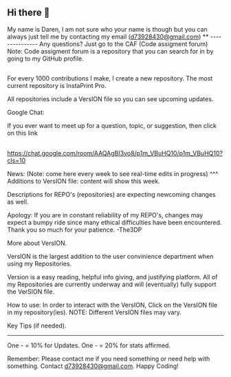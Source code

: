 ## Hi there 👋
  My name is Daren,
   I am not sure who
    your name is though
      but you can always
       just tell me by contacting
     my email (d73928430@gmail.com) 
  **
           ---------------
          Any questions? Just go to the CAF
          (Code assigment forum)
          Note: Code assigment forum is a repository 
          that you can search for in by going
          to my GitHub profile.
##


For every 1000 contributions I make, I create a new repository.
The most current repository is InstaPrint Pro.


All repositories include a VersION file so you can see upcoming updates.

Google Chat:

If you ever want to meet up for a question, topic,
or suggestion, then click on this link
##
https://chat.google.com/room/AAQAgBI3vo8/p1m_VBuHQ10/p1m_VBuHQ10?cls=10

News: 
(Note: come here every week to see real-time edits in progress)
^^^
Additions to VersION file:
content will show this week.

Descriptions for REPO's (repositories)
are expecting newcoming changes as well.

Apology: If you are in constant reliability of my REPO's,
changes may expect a bumpy ride since many ethical difficulties 
have been encountered. 
Thank you so much for your patience. -The3DP

More about VersION.

VersION is the largest addition to the user convinience
department when using my Repositories. 

Version is a easy reading, helpful info giving, and
justifying platform. All of my Repositories are currently underway 
and will (eventually) fully support the VerSION file.

How to use: In order to interact with the VersION, Click on 
the VersION file in my repository(ies). 
NOTE: Different VersION files may vary.

Key Tips (if needed).
**********************
One - = 10% for Updates.
One - = 20% for stats affirmed.

Remember: Please contact me if you 
need something or need help with something.
Contact d73928430@gmail.com. Happy Coding!

